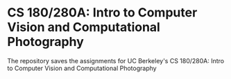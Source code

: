 # CS 180/280A: Intro to Computer Vision and Computational Photography
The repository saves the assignments for UC Berkeley's CS 180/280A: Intro to Computer Vision and Computational Photography
